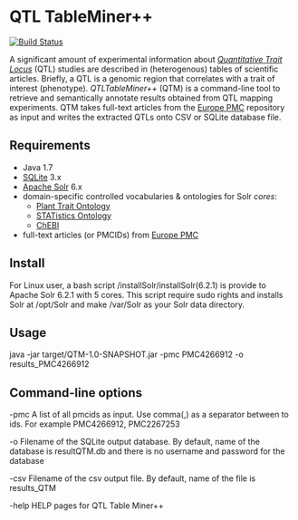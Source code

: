 # QTL TableMiner++

[![Build Status](https://travis-ci.org/candYgene/QTM.svg?branch=master)](https://travis-ci.org/candYgene/QTM)

A significant amount of experimental information about [_Quantitative Trait Locus_](https://en.wikipedia.org/wiki/Quantitative_trait_locus) (QTL) studies are described in (heterogenous) tables of scientific articles. Briefly, a QTL is a genomic region that correlates with a trait of interest (phenotype). _QTLTableMiner++_ (QTM) is a command-line tool to retrieve and semantically annotate results obtained from QTL mapping experiments. QTM takes full-text articles from the [Europe PMC](https://europepmc.org/) repository as input and writes the extracted QTLs onto CSV or SQLite database file.

## Requirements

* Java 1.7
* [SQLite](https://sqlite.org/) 3.x
* [Apache Solr](https://lucene.apache.org/solr/) 6.x
* domain-specific controlled vocabularies & ontologies for Solr _cores_:
  * [Plant Trait Ontology](http://www.ontobee.org/ontology/PATO)
  * [STATistics Ontology](http://www.ontobee.org/ontology/STATO)
  * [ChEBI](https://www.ebi.ac.uk/chebi/)
* full-text articles (or PMCIDs) from [Europe PMC](https://europepmc.org/)

## Install

For Linux user, a bash script /installSolr/installSolr(6.2.1) is provide to Apache Solr 6.2.1 with 5 cores. This script require sudo rights and installs Solr at /opt/Solr and make /var/Solr as your Solr data directory.

## Usage

java -jar target/QTM-1.0-SNAPSHOT.jar -pmc PMC4266912 -o results_PMC4266912

## Command-line options

-pmc    A list of all pmcids as input. Use comma(,) as a separator between to ids. For example PMC4266912, PMC2267253

-o	Filename of the SQLite output database. By default, name of the database is resultQTM.db and there is no username and password for the database

-csv	Filename of the csv output file. By default, name of the file is results_QTM

-help	  HELP pages for QTL Table Miner++
